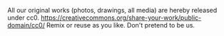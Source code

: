 All our original works (photos, drawings, all media) are hereby released under cc0.
https://creativecommons.org/share-your-work/public-domain/cc0/
Remix or reuse as you like. Don't pretend to be us.
